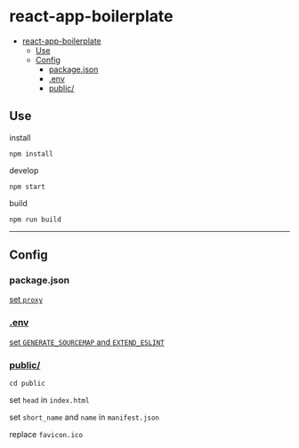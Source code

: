 # react-app-boilerplate

- [react-app-boilerplate](#react-app-boilerplate)
  - [Use](#use)
  - [Config](#config)
    - [package.json](#packagejson)
    - [.env](#env)
    - [public/](#public)

## Use

install

```shell
npm install
```

develop

```shell
npm start
```

build

```shell
npm run build
```

---

## Config

### package.json

[set `proxy`](https://create-react-app.dev/docs/proxying-api-requests-in-development)

### [.env](https://create-react-app.dev/docs/adding-custom-environment-variables#adding-development-environment-variables-in-env)

[set `GENERATE_SOURCEMAP` and `EXTEND_ESLINT`](https://create-react-app.dev/docs/advanced-configuration)

### [public/](https://create-react-app.dev/docs/using-the-public-folder)

```shell
cd public
```

set `head` in `index.html`

set `short_name` and `name` in `manifest.json`

replace `favicon.ico`
